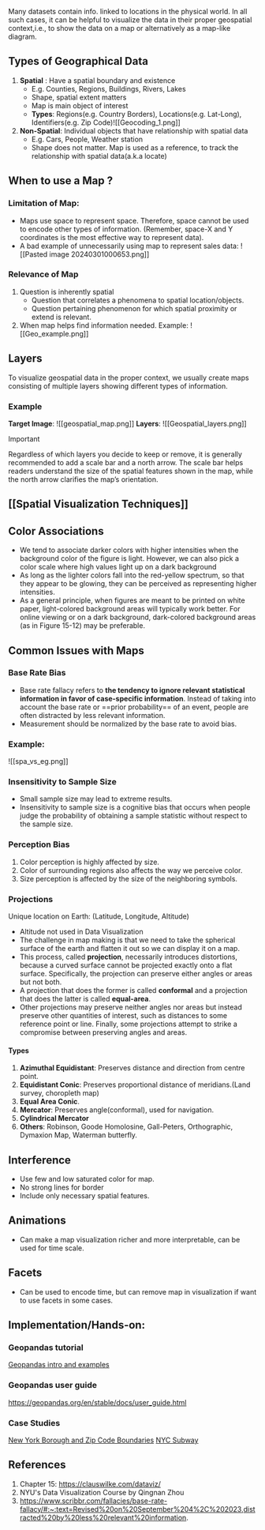 Many datasets contain info. linked to locations in the physical world. In all such cases, it can be helpful to visualize the data in their proper geospatial context,i.e., to show the data on a map or alternatively as a map-like diagram.

## Types of Geographical Data

1. **Spatial** : Have a spatial boundary and existence
	- E.g. Counties, Regions, Buildings, Rivers, Lakes
	- Shape, spatial extent matters
	- Map is main object of interest
	- **Types**: Regions(e.g. Country Borders), Locations(e.g. Lat-Long), Identifiers(e.g. Zip Code)![[Geocoding_1.png]]
2. **Non-Spatial**: Individual objects that have relationship with spatial data
	- E.g. Cars, People, Weather station
	- Shape does not matter. Map is used as a reference, to track the relationship with spatial data(a.k.a locate)

## When to use a Map ?
### Limitation of Map:
- Maps use space to represent space. Therefore, space cannot be used to encode other types of information. (Remember, space-X and Y coordinates is the most effective way to represent data). 
- A bad example of unnecessarily using map to represent sales data:
![[Pasted image 20240301000653.png]]

### Relevance of Map
1. Question is inherently spatial
	- Question that correlates a phenomena to spatial location/objects.
	- Question pertaining phenomenon for which spatial proximity or extend is relevant.
2. When map helps find information needed.
Example:
![[Geo_example.png]]

## Layers
To visualize geospatial data in the proper context, we usually create maps consisting of multiple layers showing different types of information.

### Example
**Target Image**: 
![[geospatial_map.png]]
**Layers**: 
![[Geospatial_layers.png]]

> [!IMPORTANT] 
> Regardless of which layers you decide to keep or remove, it is generally recommended to add a scale bar and a north arrow. The scale bar helps readers understand the size of the spatial features shown in the map, while the north arrow clarifies the map’s orientation.
## [[Spatial Visualization Techniques]]
## Color Associations
- We tend to associate darker colors with higher intensities when the background color of the figure is light. However, we can also pick a color scale where high values light up on a dark background
- As long as the lighter colors fall into the red-yellow spectrum, so that they appear to be glowing, they can be perceived as representing higher intensities. 
- As a general principle, when figures are meant to be printed on white paper, light-colored background areas will typically work better. For online viewing or on a dark background, dark-colored background areas (as in Figure 15-12) may be preferable.

## Common Issues with Maps

### Base Rate Bias
- Base rate fallacy refers to **the tendency to ignore relevant statistical information in favor of case-specific information**. Instead of taking into account the base rate or ==prior probability== of an event, people are often distracted by less relevant information.
- Measurement should be normalized by the base rate to avoid bias.

### Example:
![[spa_vs_eg.png]]
### Insensitivity to Sample Size
- Small sample size may lead to extreme results.
- Insensitivity to sample size is a cognitive bias that occurs when people judge the probability of obtaining a sample statistic without respect to the sample size.

### Perception Bias
1. Color perception is highly affected by size.
2. Color of surrounding regions also affects the way we perceive color.
3. Size perception is affected by the size of the neighboring symbols.

### Projections
Unique location on Earth: (Latitude, Longitude, Altitude)
- Altitude not used in Data Visualization
- The challenge in map making is that we need to take the spherical surface of the earth and flatten it out so we can display it on a map. 
- This process, called **projection**, necessarily introduces distortions, because a curved surface cannot be projected exactly onto a flat surface. Specifically, the projection can preserve either angles or areas but not both. 
- A projection that does the former is called **conformal** and a projection that does the latter is called **equal-area**. 
- Other projections may preserve neither angles nor areas but instead preserve other quantities of interest, such as distances to some reference point or line. Finally, some projections attempt to strike a compromise between preserving angles and areas.
#### Types
1. **Azimuthal Equidistant**: Preserves distance and direction from centre point.
2. **Equidistant Conic**: Preserves proportional distance of meridians.(Land survey, choropleth map)
3. **Equal Area Conic**.
4. **Mercator**: Preserves angle(conformal), used for navigation.
5. **Cylindrical Mercator**
6. **Others**: Robinson, Goode Homolosine, Gall-Peters, Orthographic, Dymaxion Map, Waterman butterfly.

## Interference
- Use few and low saturated color for map.
- No strong lines for border
- Include only necessary spatial features.
## Animations
- Can make a map visualization richer and more interpretable, can be used for time scale.
## Facets
- Can be used to encode time, but can remove map in visualization if want to use facets in some cases.
## Implementation/Hands-on:

### Geopandas tutorial
[Geopandas intro and examples](https://github.com/nimitmk7/knowledge-treasure/blob/main/Data%20Visualization/GeoPandas%20Intro.ipynb)

### Geopandas user guide
https://geopandas.org/en/stable/docs/user_guide.html 

### Case Studies
[New York Borough and Zip Code Boundaries](https://github.com/nimitmk7/knowledge-treasure/blob/main/Data%20Visualization/Case%20Study%20-%20New%20York%20Borough%20and%20Zip%20Boundaries%20(1).ipynb) 
[NYC Subway](https://github.com/nimitmk7/knowledge-treasure/blob/f6b525058b374d975c39a76b250438b3612bbb8c/Data%20Visualization/Case%20Study%20-%20NYC%20Subway.ipynb)

## References
1. Chapter 15: https://clauswilke.com/dataviz/
2. NYU's Data Visualization Course by Qingnan Zhou
3. https://www.scribbr.com/fallacies/base-rate-fallacy/#:~:text=Revised%20on%20September%204%2C%202023,distracted%20by%20less%20relevant%20information.
